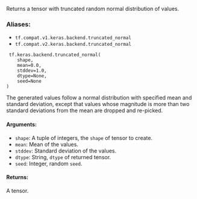Returns a tensor with truncated random normal distribution of values.
### Aliases:
- `tf.compat.v1.keras.backend.truncated_normal`
- `tf.compat.v2.keras.backend.truncated_normal`

```
 tf.keras.backend.truncated_normal(
    shape,
    mean=0.0,
    stddev=1.0,
    dtype=None,
    seed=None
)
```
The generated values follow a normal distribution with specified mean and standard deviation, except that values whose magnitude is more than two standard deviations from the mean are dropped and re-picked.
#### Arguments:
- `shape`: A tuple of integers, the `shape` of tensor to create.
- `mean`: Mean of the values.
- `stddev`: Standard deviation of the values.
- `dtype`: String, `dtype` of returned tensor.
- `seed`: Integer, random `seed`.
#### Returns:
A tensor.
